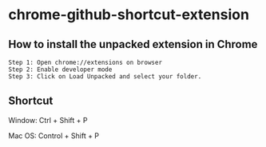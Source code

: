 # chrome-github-shortcut-extension

## How to install the unpacked extension in Chrome

```
Step 1: Open chrome://extensions on browser
Step 2: Enable developer mode
Step 3: Click on Load Unpacked and select your folder.
```

## Shortcut

Window: Ctrl + Shift + P

Mac OS: Control + Shift + P